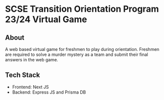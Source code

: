 # SCSE Transition Orientation Program 23/24 Virtual Game

## About
A web based virtual game for freshmen to play during orientation. Freshmen are required to solve a murder mystery as a team and submit their final answers in the web game.

## Tech Stack
- Frontend: Next JS
- Backend: Express JS and Prisma DB

